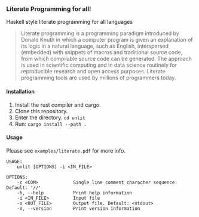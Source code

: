 ### Literate Programming for all!

Haskell style literate programming for all languages

> Literate programming is a programming
> paradigm introduced by Donald Knuth in
> which a computer program is given an
> explanation of its logic in a natural
> language, such as English, interspersed
> (embedded) with snippets of macros and
> traditional source code, from which
> compilable source code can be
> generated. The approach is used in
> scientific computing and in data
> science routinely for reproducible
> research and open access purposes.
> Literate programming tools are used by
> millions of programmers today.


#### Installation
1. Install the rust compiler and cargo.
2. Clone this repository.
3. Enter the directory. `cd unlit`
4. Run: `cargo install --path .`

#### Usage

Please see `examples/literate.pdf` for more info.

```
USAGE:
    unlit [OPTIONS] -i <IN_FILE>

OPTIONS:
    -c <COM>             Single line comment character sequence. Default: '//'
    -h, --help           Print help information
    -i <IN_FILE>         Input file
    -o <OUT_FILE>        Output file. Default: <stdout>
    -V, --version        Print version information
```